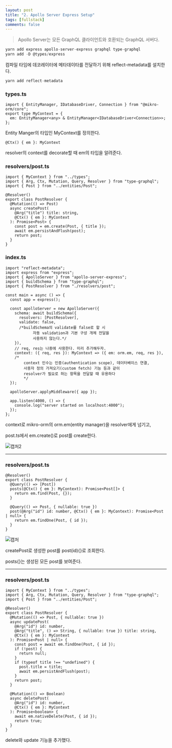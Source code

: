 ```yaml
---
layout: post
title: "2. Apollo Server Express Setup"
tags: [fullstack]
comments: false
---
```


> Apollo Server는 모든 GraphQL 클라이언트와 호환되는 GraphQL 서버다.



```cs
yarn add express apollo-server-express graphql type-graphql
yarn add -D @types/express
```


컴파일 타임에 데코레이터에 메타데이타를 전달하기 위해 reflect-metadata를 설치한다.


```cs
yarn add reflect-metadata
```


### types.ts


```tsx
import { EntityManager, IDatabaseDriver, Connection } from "@mikro-orm/core";
export type MyContext = {
  em: EntityManager<any> & EntityManager<IDatabaseDriver<Connection>>;
};
```


Entity Manger의 타입인 MyContext를 정의한다.


```
@Ctx() { em }: MyContext
```


resolver의 context를 decorate할 때 em의 타입을 알려준다.


### resolvers/post.ts


```tsx
import { MyContext } from "../types";
import { Arg, Ctx, Mutation, Query, Resolver } from "type-graphql";
import { Post } from "../entities/Post";

@Resolver()
export class PostResolver {
  @Mutation(() => Post)
  async createPost(
    @Arg("title") title: string,
    @Ctx() { em }: MyContext
  ): Promise<Post> {
    const post = em.create(Post, { title });
    await em.persistAndFlush(post);
    return post;
  }
}
```


### index.ts


```tsx
import "reflect-metadata";
import express from "express";
import { ApolloServer } from "apollo-server-express";
import { buildSchema } from "type-graphql";
import { PostResolver } from "./resolvers/post";

const main = async () => {
  const app = express();

  const apolloServer = new ApolloServer({
    schema: await buildSchema({
      resolvers: [PostResolver],
      validate: false,
      /*buildSchema의 validate를 false로 할 시
            자동 validation과 기본 구성 개체 전달을
            사용하지 않는다.*/
    }),
    // req, res는 나중에 사용한다. 미리 추가해두자.
    context: ({ req, res }): MyContext => ({ em: orm.em, req, res }),
    /*
        context 인수는 인증(authentication scope), 데이터베이스 연결,
        사용자 정의 가져오기(custom fetch) 기능 등과 같이
        resolver가 필요로 하는 항목을 전달할 때 유용하다
        */
  });

  apolloServer.applyMiddleware({ app });

  app.listen(4000, () => {
    console.log("server started on localhost:4000");
  });
};
```


context로 mikro-orm의 orm.em(entity manager)을 resolver에게 넘기고,

post.ts에서 em.create()로 post를 create한다.

![캡처2](https://user-images.githubusercontent.com/26412908/94138769-8f912580-fea3-11ea-8a11-9c6a3e16b952.PNG)


---


### resolvers/post.ts


```tsx
@Resolver()
export class PostResolver {
  @Query(() => [Post])
  posts(@Ctx() { em }: MyContext): Promise<Post[]> {
    return em.find(Post, {});
  }

  @Query(() => Post, { nullable: true })
  post(@Arg("id") id: number, @Ctx() { em }: MyContext): Promise<Post | null> {
    return em.findOne(Post, { id });
  }
}
```


![캡처](https://user-images.githubusercontent.com/26412908/94138765-8dc76200-fea3-11ea-9f9c-47092f70d74c.PNG)

createPost로 생성한 post를 post(id){}로 조회한다.

posts{}는 생성된 모든 post를 보여준다.


---


### resolvers/post.ts

```tsx
import { MyContext } from "../types";
import { Arg, Ctx, Mutation, Query, Resolver } from "type-graphql";
import { Post } from "../entities/Post";

@Resolver()
export class PostResolver {
  @Mutation(() => Post, { nullable: true })
  async updatePost(
    @Arg("id") id: number,
    @Arg("title", () => String, { nullable: true }) title: string,
    @Ctx() { em }: MyContext
  ): Promise<Post | null> {
    const post = await em.findOne(Post, { id });
    if (!post) {
      return null;
    }
    if (typeof title !== "undefined") {
      post.title = title;
      await em.persistAndFlush(post);
    }
    return post;
  }

  @Mutation(() => Boolean)
  async deletePost(
    @Arg("id") id: number,
    @Ctx() { em }: MyContext
  ): Promise<boolean> {
    await em.nativeDelete(Post, { id });
    return true;
  }
}
```

delete와 update 기능을 추가했다.
